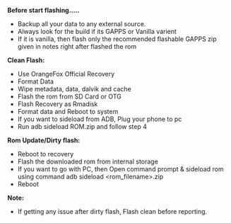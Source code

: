 **Before start flashing…..**
- Backup all your data to any external source.
- Always look for the build if its GAPPS or Vanilla varient
- If it is vanilla, then flash only the recommended flashable GAPPS zip given in notes right after flashed the rom

**Clean Flash:**

- Use OrangeFox Official Recovery
- Format Data
- Wipe metadata, data, dalvik and cache
- Flash the rom from SD Card or OTG
- Flash Recovery as Rmadisk
- Format data and Reboot to system
- If you want to sideload from ADB, Plug your phone to pc
- Run adb sideload ROM.zip and follow step 4 

**Rom Update/Dirty flash:**

- Reboot to recovery
- Flash the downloaded rom from internal storage
- If you want to go with PC, then Open command prompt & sideload rom using command adb sideload <rom_filename>.zip
- Reboot

**Note:**
- If getting any issue after dirty flash, Flash clean before reporting.
